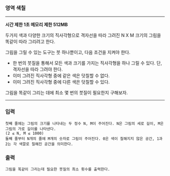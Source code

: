 ### 영역 색칠
---
**시간 제한 1초 메모리 제한 512MB** 

두가지 색과 다양한 크기의 직사각형으로 격자선을 따라 그려진 N X M 크기의 그림을 똑같이 따라 그리려고 한다.

그림을 그릴 수 있는 도구는 붓 하나뿐이고, 다음 조건을 지켜야 한다.

- 한 번의 붓질을 통해서 모든 색과 크기를 가지는 직사각형을 하나 그릴 수 있다. 단, 격자선을 따라 그려야 한다.
- 이미 그려진 직사각형 중에 같은 색은 덧칠할 수 없다.
- 이미 그려진 직사각형 중에 다른 색은 덧칠할 수 있다.

그림을 똑같이 그리는 데에 최소 몇 번의 붓질이 필요한지 구해보자.

---

### 입력
```
첫째 줄에는 그림의 크기를 나타내는 두 정수 N, M이 주어진다. N은 그림의 세로 길이, M은 그림의 가로 길이를 나타낸다.
(2 ≤ N, M ≤ 1000)
둘째 줄부터 N개의 줄에 M개의 숫자로 그림이 주어진다. 0은 색이 칠해지지 않은 공간, 1과 2는 각 색깔로 칠해진 공간을 의미한다.
```
### 출력
```
그림을 똑같이 그리는데 필요한 붓질의 최소 횟수를 출력한다.
```
